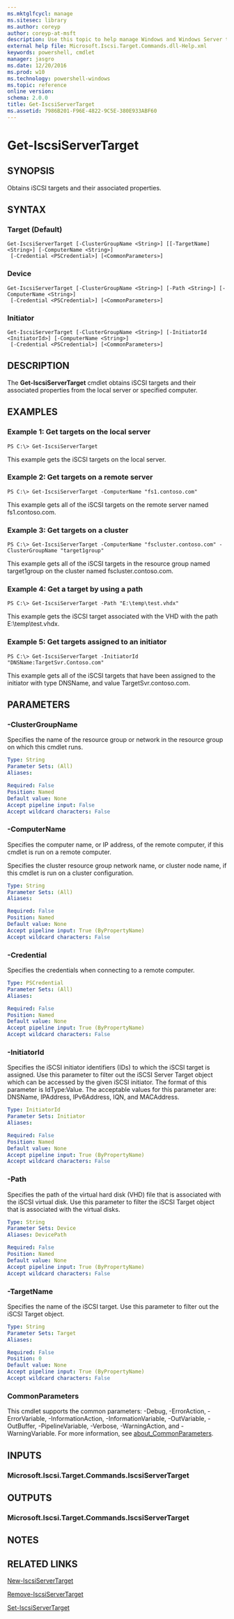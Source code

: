 ```yaml
---
ms.mktglfcycl: manage
ms.sitesec: library
ms.author: coreyp
author: coreyp-at-msft
description: Use this topic to help manage Windows and Windows Server technologies with Windows PowerShell.
external help file: Microsoft.Iscsi.Target.Commands.dll-Help.xml
keywords: powershell, cmdlet
manager: jasgro
ms.date: 12/20/2016
ms.prod: w10
ms.technology: powershell-windows
ms.topic: reference
online version: 
schema: 2.0.0
title: Get-IscsiServerTarget
ms.assetid: 7986B201-F96E-4822-9C5E-380E933ABF60
---
```


# Get-IscsiServerTarget

## SYNOPSIS
Obtains iSCSI targets and their associated properties.

## SYNTAX

### Target (Default)
```
Get-IscsiServerTarget [-ClusterGroupName <String>] [[-TargetName] <String>] [-ComputerName <String>]
 [-Credential <PSCredential>] [<CommonParameters>]
```

### Device
```
Get-IscsiServerTarget [-ClusterGroupName <String>] [-Path <String>] [-ComputerName <String>]
 [-Credential <PSCredential>] [<CommonParameters>]
```

### Initiator
```
Get-IscsiServerTarget [-ClusterGroupName <String>] [-InitiatorId <InitiatorId>] [-ComputerName <String>]
 [-Credential <PSCredential>] [<CommonParameters>]
```

## DESCRIPTION
The **Get-IscsiServerTarget** cmdlet obtains iSCSI targets and their associated properties from the local server or specified computer.

## EXAMPLES

### Example 1: Get targets on the local server
```
PS C:\> Get-IscsiServerTarget
```

This example gets the iSCSI targets on the local server.

### Example 2: Get targets on a remote server
```
PS C:\> Get-IscsiServerTarget -ComputerName "fs1.contoso.com"
```

This example gets all of the iSCSI targets on the remote server named fs1.contoso.com.

### Example 3: Get targets on a cluster
```
PS C:\> Get-IscsiServerTarget -ComputerName "fscluster.contoso.com" -ClusterGroupName "target1group"
```

This example gets all of the iSCSI targets in the resource group named target1group on the cluster named fscluster.contoso.com.

### Example 4: Get a target by using a path
```
PS C:\> Get-IscsiServerTarget -Path "E:\temp\test.vhdx"
```

This example gets the iSCSI target associated with the VHD with the path E:\temp\test.vhdx.

### Example 5: Get targets assigned to an initiator
```
PS C:\> Get-IscsiServerTarget -InitiatorId "DNSName:TargetSvr.Contoso.com"
```

This example gets all of the iSCSI targets that have been assigned to the initiator with type DNSName, and value TargetSvr.contoso.com.

## PARAMETERS

### -ClusterGroupName
Specifies the name of the resource group or network in the resource group on which this cmdlet runs.

```yaml
Type: String
Parameter Sets: (All)
Aliases: 

Required: False
Position: Named
Default value: None
Accept pipeline input: False
Accept wildcard characters: False
```

### -ComputerName
Specifies the computer name, or IP address, of the remote computer, if this cmdlet is run on a remote computer.

Specifies the cluster resource group network name, or cluster node name, if this cmdlet is run on a cluster configuration.

```yaml
Type: String
Parameter Sets: (All)
Aliases: 

Required: False
Position: Named
Default value: None
Accept pipeline input: True (ByPropertyName)
Accept wildcard characters: False
```

### -Credential
Specifies the credentials when connecting to a remote computer.

```yaml
Type: PSCredential
Parameter Sets: (All)
Aliases: 

Required: False
Position: Named
Default value: None
Accept pipeline input: True (ByPropertyName)
Accept wildcard characters: False
```

### -InitiatorId
Specifies the iSCSI initiator identifiers (IDs) to which the iSCSI target is assigned.
Use this parameter to filter out the iSCSI Server Target object which can be accessed by the given iSCSI initiator.
The format of this parameter is IdType:Value.
The acceptable values for this parameter are: DNSName, IPAddress, IPv6Address, IQN, and MACAddress.

```yaml
Type: InitiatorId
Parameter Sets: Initiator
Aliases: 

Required: False
Position: Named
Default value: None
Accept pipeline input: True (ByPropertyName)
Accept wildcard characters: False
```

### -Path
Specifies the path of the virtual hard disk (VHD) file that is associated with the iSCSI virtual disk.
Use this parameter to filter the iSCSI Target object that is associated with the virtual disks.

```yaml
Type: String
Parameter Sets: Device
Aliases: DevicePath

Required: False
Position: Named
Default value: None
Accept pipeline input: True (ByPropertyName)
Accept wildcard characters: False
```

### -TargetName
Specifies the name of the iSCSI target.
Use this parameter to filter out the iSCSI Target object.

```yaml
Type: String
Parameter Sets: Target
Aliases: 

Required: False
Position: 0
Default value: None
Accept pipeline input: True (ByPropertyName)
Accept wildcard characters: False
```

### CommonParameters
This cmdlet supports the common parameters: -Debug, -ErrorAction, -ErrorVariable, -InformationAction, -InformationVariable, -OutVariable, -OutBuffer, -PipelineVariable, -Verbose, -WarningAction, and -WarningVariable. For more information, see [about_CommonParameters](http://go.microsoft.com/fwlink/?LinkID=113216).

## INPUTS

### Microsoft.Iscsi.Target.Commands.IscsiServerTarget

## OUTPUTS

### Microsoft.Iscsi.Target.Commands.IscsiServerTarget

## NOTES

## RELATED LINKS

[New-IscsiServerTarget](./New-IscsiServerTarget.md)

[Remove-IscsiServerTarget](./Remove-IscsiServerTarget.md)

[Set-IscsiServerTarget](./Set-IscsiServerTarget.md)

